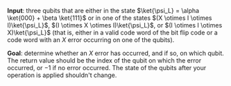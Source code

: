 **Input**: three qubits that are either in the state $\ket{\psi_L} = \alpha \ket{000} + \beta \ket{111}$
or in one of the states $(X \otimes I \otimes I)\ket{\psi_L}$, $(I \otimes X \otimes I)\ket{\psi_L}$, or $(I \otimes I \otimes X)\ket{\psi_L}$ (that is, either in a valid code word of the bit flip code or a code word with an $X$ error occurring on one of the qubits).

**Goal**: determine whether an $X$ error has occurred, and if so, on which qubit. 
The return value should be the index of the qubit on which the error occurred, or $-1$ if no error occurred.
The state of the qubits after your operation is applied shouldn't change.
